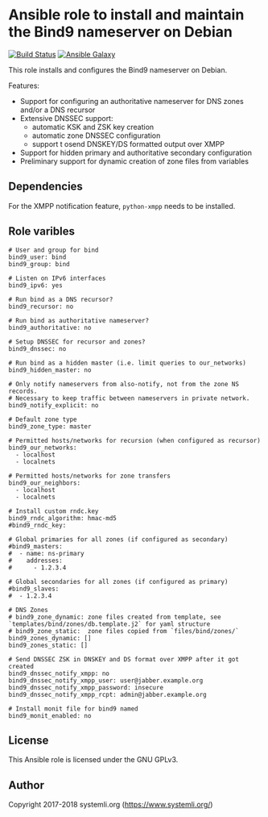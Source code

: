 # Ansible role to install and maintain the Bind9 nameserver on Debian

[![Build Status](https://travis-ci.org/systemli/ansible-role-bind9.svg?branch=master)](https://travis-ci.org/systemli/ansible-role-bind9) [![Ansible Galaxy](http://img.shields.io/badge/ansible--galaxy-bind9-blue.svg)](https://galaxy.ansible.com/systemli/bind9/)

This role installs and configures the Bind9 nameserver on Debian.

Features:
* Support for configuring an authoritative nameserver for DNS zones and/or
  a DNS recursor
* Extensive DNSSEC support:
  * automatic KSK and ZSK key creation
  * automatic zone DNSSEC configuration
  * support t osend DNSKEY/DS formatted output over XMPP
* Support for hidden primary and authoritative secondary configuration
* Preliminary support for dynamic creation of zone files from variables

## Dependencies

For the XMPP notification feature, `python-xmpp` needs to be installed.

## Role varibles

```
# User and group for bind
bind9_user: bind
bind9_group: bind

# Listen on IPv6 interfaces
bind9_ipv6: yes

# Run bind as a DNS recursor?
bind9_recursor: no

# Run bind as authoritative nameserver?
bind9_authoritative: no

# Setup DNSSEC for recursor and zones?
bind9_dnssec: no

# Run bind as a hidden master (i.e. limit queries to our_networks)
bind9_hidden_master: no

# Only notify nameservers from also-notify, not from the zone NS records.
# Necessary to keep traffic between nameservers in private network.
bind9_notify_explicit: no

# Default zone type
bind9_zone_type: master

# Permitted hosts/networks for recursion (when configured as recursor)
bind9_our_networks:
  - localhost
  - localnets

# Permitted hosts/networks for zone transfers
bind9_our_neighbors:
  - localhost
  - localnets

# Install custom rndc.key
bind9_rndc_algorithm: hmac-md5
#bind9_rndc_key:

# Global primaries for all zones (if configured as secondary)
#bind9_masters:
#  - name: ns-primary
#    addresses:
#      - 1.2.3.4

# Global secondaries for all zones (if configured as primary)
#bind9_slaves:
#  - 1.2.3.4

# DNS Zones
# bind9_zone_dynamic: zone files created from template, see `templates/bind/zones/db.template.j2` for yaml structure
# bind9_zone_static:  zone files copied from `files/bind/zones/`
bind9_zones_dynamic: []
bind9_zones_static: []

# Send DNSSEC ZSK in DNSKEY and DS format over XMPP after it got created
bind9_dnssec_notify_xmpp: no
bind9_dnssec_notify_xmpp_user: user@jabber.example.org
bind9_dnssec_notify_xmpp_password: insecure
bind9_dnssec_notify_xmpp_rcpt: admin@jabber.example.org

# Install monit file for bind9 named
bind9_monit_enabled: no
```

## License

This Ansible role is licensed under the GNU GPLv3.

## Author

Copyright 2017-2018 systemli.org (https://www.systemli.org/)
